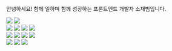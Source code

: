 안녕하세요! 함께 일하며 함께 성장하는 프론트엔드 개발자 소재범입니다.

<div>
<img src="https://img.shields.io/badge/React-61DAFB?style=flat&logo=React&logoColor=black"/> <img src="https://img.shields.io/badge/Android-3DDC84?style=flat&logo=android&logoColor=white"/>
</div>

<div>
<img src="https://img.shields.io/badge/Typescript-3178C6?style=flat&logo=typescript&logoColor=white"/> <img src="https://img.shields.io/badge/JavaScript-F7DF1E?style=flat&logo=javascript&logoColor=black"/> <img src="https://img.shields.io/badge/java-007396?style=flat&logo=java&logoColor=white"/> <img src="https://img.shields.io/badge/C++-00599C?style=flat&logo=C%2B%2B&logoColor=white"/>
</div>

<div>  
<img src="https://img.shields.io/badge/HTML5-E34F26?style=flat&logo=html5&logoColor=white"/> <img src="https://img.shields.io/badge/CSS3-1572B6?style=flat&logo=css3&logoColor=white"/>
<img src="https://img.shields.io/badge/Sass-CC6699?style=flat&logo=Sass&logoColor=white"/> <img src="https://img.shields.io/badge/styled components-DB7093?style=flat&logo=styled-components&logoColor=white"/>
</div>

<div>
<img src="https://img.shields.io/badge/GitHub Actions-2088FF?style=flat&logo=GitHub Actions&logoColor=white">
<img src="https://img.shields.io/badge/Amazon AWS-232F3E?style=flat&logo=amazonaws&logoColor=white"/> <img src="https://img.shields.io/badge/Amazon_S3-569A31?style=flat&logo=AmazonS3&logoColor=white" />
</div>
